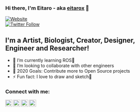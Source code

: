 ### Hi there, I'm Eitaro - aka [eitarox][website] 👋

[![Website](https://img.shields.io/website?label=eitarox.github.io&style=for-the-badge&url=https://eitarox.github.io/)](https://eitarox.github.io/)  
[![Twitter Follow](https://img.shields.io/twitter/follow/eitarox?color=1DA1F2&logo=twitter&style=for-the-badge)](https://twitter.com/intent/follow?original_referer=https://github.com/eitarox&screen_name=eitarox)

## I'm a Artist, Biologist, Creator, Designer, Engineer and Researcher!

- 🌱 I’m currently learning ROS🤖
- 👯 I’m looking to collaborate with other engineers
- 🥅 2020 Goals: Contribute more to Open Source projects
- ⚡ Fun fact: I love to draw and sketch🎨


### Connect with me:
[<img align="left" alt="eitarox | Twitter" width="22px" src="https://cdn.jsdelivr.net/npm/simple-icons@v3/icons/twitter.svg" />][twitter_jp]
[<img align="left" alt="eitarox | LinkedIn" width="22px" src="https://cdn.jsdelivr.net/npm/simple-icons@v3/icons/linkedin.svg" />][linkedin]
[<img align="left" alt="eitarox | Instagram" width="22px" src="https://cdn.jsdelivr.net/npm/simple-icons@v3/icons/instagram.svg" />][instagram]
[<img align="left" alt="eitarox | Instagram" width="22px" src="https://cdn.jsdelivr.net/npm/simple-icons@v3/icons/kaggle.svg" />][kaggle]

<br />

[website]: https://eitarox.github.io/
[twitter_jp]: https://twitter.com/eitarox
[twitter_eng]: https://twitter.com/OxEitar
[youtube]: https://youtube.com/UCMJMkxP99-J_sLjo29U8IbA
[instagram]: https://instagram.com/eitarox
[linkedin]: https://linkedin.com/in/eitaro-yamatsuta-570188140/
[kaggle]: https://www.kaggle.com/eitarox
